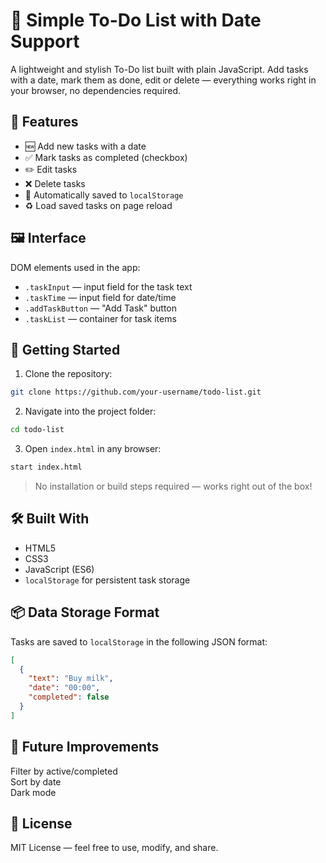 # 📝 Simple To-Do List with Date Support

A lightweight and stylish To-Do list built with plain JavaScript. Add tasks with a date, mark them as done, edit or delete — everything works right in your browser, no dependencies required.

## 🌟 Features

- 🆕 Add new tasks with a date  
- ✅ Mark tasks as completed (checkbox)  
- ✏️ Edit tasks  
- ❌ Delete tasks  
- 💾 Automatically saved to `localStorage`  
- ♻️ Load saved tasks on page reload  

## 🖼️ Interface

DOM elements used in the app:
- `.taskInput` — input field for the task text  
- `.taskTime` — input field for date/time  
- `.addTaskButton` — "Add Task" button  
- `.taskList` — container for task items  


## 🚀 Getting Started

1. Clone the repository:
```bash
git clone https://github.com/your-username/todo-list.git
```

2. Navigate into the project folder:
```bash
cd todo-list
```

3. Open `index.html` in any browser:
```bash
start index.html
```

> No installation or build steps required — works right out of the box!

## 🛠️ Built With

- HTML5  
- CSS3
- JavaScript (ES6)  
- `localStorage` for persistent task storage  

## 📦 Data Storage Format

Tasks are saved to `localStorage` in the following JSON format:
```json
[
  {
    "text": "Buy milk",
    "date": "00:00",
    "completed": false
  }
]
```

## 📌 Future Improvements

Filter by active/completed  
Sort by date  
Dark mode  


## 📄 License

MIT License — feel free to use, modify, and share.
